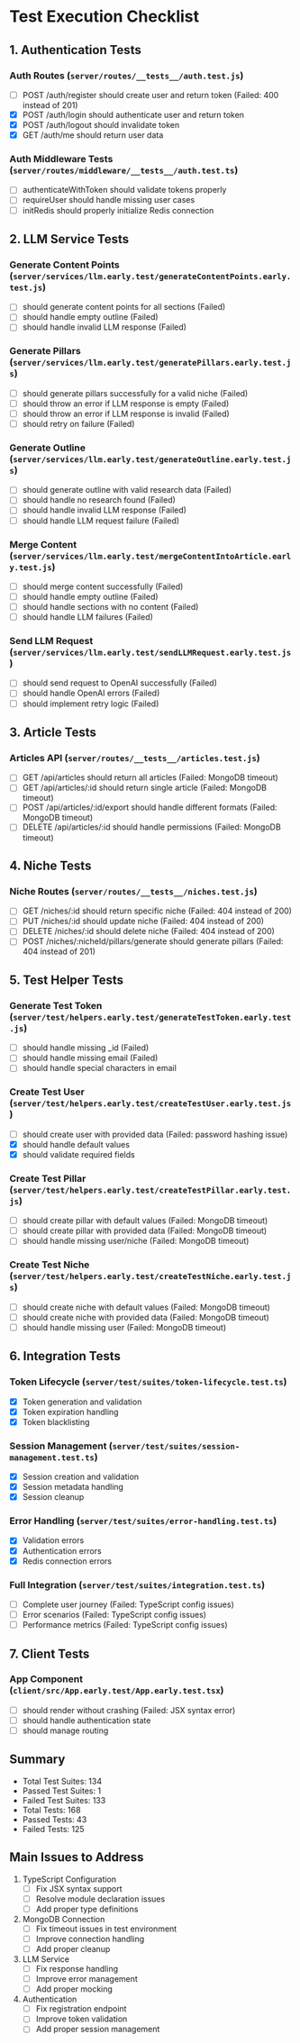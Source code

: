 # Test Execution Checklist

## 1. Authentication Tests
### Auth Routes (`server/routes/__tests__/auth.test.js`)
- [ ] POST /auth/register should create user and return token (Failed: 400 instead of 201)
- [x] POST /auth/login should authenticate user and return token
- [x] POST /auth/logout should invalidate token
- [x] GET /auth/me should return user data

### Auth Middleware Tests (`server/routes/middleware/__tests__/auth.test.ts`)
- [ ] authenticateWithToken should validate tokens properly
- [ ] requireUser should handle missing user cases
- [ ] initRedis should properly initialize Redis connection

## 2. LLM Service Tests
### Generate Content Points (`server/services/llm.early.test/generateContentPoints.early.test.js`)
- [ ] should generate content points for all sections (Failed)
- [ ] should handle empty outline (Failed)
- [ ] should handle invalid LLM response (Failed)

### Generate Pillars (`server/services/llm.early.test/generatePillars.early.test.js`)
- [ ] should generate pillars successfully for a valid niche (Failed)
- [ ] should throw an error if LLM response is empty (Failed)
- [ ] should throw an error if LLM response is invalid (Failed)
- [ ] should retry on failure (Failed)

### Generate Outline (`server/services/llm.early.test/generateOutline.early.test.js`)
- [ ] should generate outline with valid research data (Failed)
- [ ] should handle no research found (Failed)
- [ ] should handle invalid LLM response (Failed)
- [ ] should handle LLM request failure (Failed)

### Merge Content (`server/services/llm.early.test/mergeContentIntoArticle.early.test.js`)
- [ ] should merge content successfully (Failed)
- [ ] should handle empty outline (Failed)
- [ ] should handle sections with no content (Failed)
- [ ] should handle LLM failures (Failed)

### Send LLM Request (`server/services/llm.early.test/sendLLMRequest.early.test.js`)
- [ ] should send request to OpenAI successfully (Failed)
- [ ] should handle OpenAI errors (Failed)
- [ ] should implement retry logic (Failed)

## 3. Article Tests
### Articles API (`server/routes/__tests__/articles.test.js`)
- [ ] GET /api/articles should return all articles (Failed: MongoDB timeout)
- [ ] GET /api/articles/:id should return single article (Failed: MongoDB timeout)
- [ ] POST /api/articles/:id/export should handle different formats (Failed: MongoDB timeout)
- [ ] DELETE /api/articles/:id should handle permissions (Failed: MongoDB timeout)

## 4. Niche Tests
### Niche Routes (`server/routes/__tests__/niches.test.js`)
- [ ] GET /niches/:id should return specific niche (Failed: 404 instead of 200)
- [ ] PUT /niches/:id should update niche (Failed: 404 instead of 200)
- [ ] DELETE /niches/:id should delete niche (Failed: 404 instead of 200)
- [ ] POST /niches/:nicheId/pillars/generate should generate pillars (Failed: 404 instead of 201)

## 5. Test Helper Tests
### Generate Test Token (`server/test/helpers.early.test/generateTestToken.early.test.js`)
- [ ] should handle missing _id (Failed)
- [ ] should handle missing email (Failed)
- [ ] should handle special characters in email

### Create Test User (`server/test/helpers.early.test/createTestUser.early.test.js`)
- [ ] should create user with provided data (Failed: password hashing issue)
- [x] should handle default values
- [x] should validate required fields

### Create Test Pillar (`server/test/helpers.early.test/createTestPillar.early.test.js`)
- [ ] should create pillar with default values (Failed: MongoDB timeout)
- [ ] should create pillar with provided data (Failed: MongoDB timeout)
- [ ] should handle missing user/niche (Failed: MongoDB timeout)

### Create Test Niche (`server/test/helpers.early.test/createTestNiche.early.test.js`)
- [ ] should create niche with default values (Failed: MongoDB timeout)
- [ ] should create niche with provided data (Failed: MongoDB timeout)
- [ ] should handle missing user (Failed: MongoDB timeout)

## 6. Integration Tests
### Token Lifecycle (`server/test/suites/token-lifecycle.test.ts`)
- [x] Token generation and validation
- [x] Token expiration handling
- [x] Token blacklisting

### Session Management (`server/test/suites/session-management.test.ts`)
- [x] Session creation and validation
- [x] Session metadata handling
- [x] Session cleanup

### Error Handling (`server/test/suites/error-handling.test.ts`)
- [x] Validation errors
- [x] Authentication errors
- [x] Redis connection errors

### Full Integration (`server/test/suites/integration.test.ts`)
- [ ] Complete user journey (Failed: TypeScript config issues)
- [ ] Error scenarios (Failed: TypeScript config issues)
- [ ] Performance metrics (Failed: TypeScript config issues)

## 7. Client Tests
### App Component (`client/src/App.early.test/App.early.test.tsx`)
- [ ] should render without crashing (Failed: JSX syntax error)
- [ ] should handle authentication state
- [ ] should manage routing

## Summary
- Total Test Suites: 134
- Passed Test Suites: 1
- Failed Test Suites: 133
- Total Tests: 168
- Passed Tests: 43
- Failed Tests: 125

## Main Issues to Address
1. TypeScript Configuration
   - [ ] Fix JSX syntax support
   - [ ] Resolve module declaration issues
   - [ ] Add proper type definitions

2. MongoDB Connection
   - [ ] Fix timeout issues in test environment
   - [ ] Improve connection handling
   - [ ] Add proper cleanup

3. LLM Service
   - [ ] Fix response handling
   - [ ] Improve error management
   - [ ] Add proper mocking

4. Authentication
   - [ ] Fix registration endpoint
   - [ ] Improve token validation
   - [ ] Add proper session management